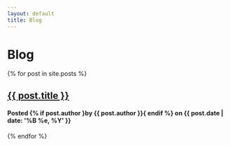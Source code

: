 ```yaml
---
layout: default
title: Blog
---
```


Blog
====

{% for post in site.posts %}

<h2>
<a href="{{ post.url }}">{{ post.title }}</a>

</h2>
<h4>
Posted {% if post.author }by {{ post.author }}{ endif %} on {{ post.date | date: '%B %e, %Y' }}

</h4>
{% endfor %}
